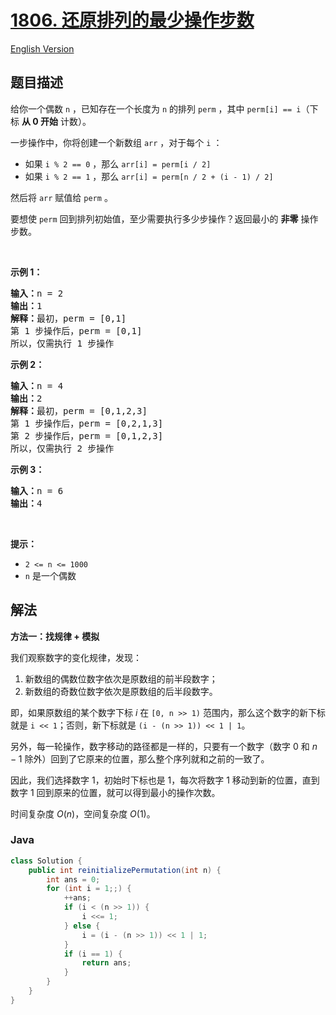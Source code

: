 # [1806. 还原排列的最少操作步数](https://leetcode.cn/problems/minimum-number-of-operations-to-reinitialize-a-permutation)

[English Version](/solution/1800-1899/1806.Minimum%20Number%20of%20Operations%20to%20Reinitialize%20a%20Permutation/README_EN.md)

## 题目描述

<!-- 这里写题目描述 -->

<p>给你一个偶数 <code>n</code>​​​​​​ ，已知存在一个长度为 <code>n</code> 的排列 <code>perm</code> ，其中 <code>perm[i] == i</code>​（下标 <strong>从 0 开始</strong> 计数）。</p>

<p>一步操作中，你将创建一个新数组 <code>arr</code> ，对于每个 <code>i</code> ：</p>

<ul>
	<li>如果 <code>i % 2 == 0</code> ，那么 <code>arr[i] = perm[i / 2]</code></li>
	<li>如果 <code>i % 2 == 1</code> ，那么 <code>arr[i] = perm[n / 2 + (i - 1) / 2]</code></li>
</ul>

<p>然后将 <code>arr</code>​​ 赋值​​给 <code>perm</code> 。</p>

<p>要想使 <code>perm</code> 回到排列初始值，至少需要执行多少步操作？返回最小的 <strong>非零</strong> 操作步数。</p>

<p> </p>

<p><strong>示例 1：</strong></p>

<pre>
<strong>输入：</strong>n = 2
<strong>输出：</strong>1
<strong>解释：</strong>最初，perm = [0,1]
第 1 步操作后，perm = [0,1]
所以，仅需执行 1 步操作</pre>

<p><strong>示例 2：</strong></p>

<pre>
<strong>输入：</strong>n = 4
<strong>输出：</strong>2
<strong>解释：</strong>最初，perm = [0,1,2,3]
第 1 步操作后，perm = [0,2,1,3]
第 2 步操作后，perm = [0,1,2,3]
所以，仅需执行 2 步操作</pre>

<p><strong>示例 3：</strong></p>

<pre>
<strong>输入：</strong>n = 6
<strong>输出：</strong>4
</pre>

<p> </p>

<p><strong>提示：</strong></p>

<ul>
	<li><code>2 <= n <= 1000</code></li>
	<li><code>n</code>​​​​​​ 是一个偶数</li>
</ul>

## 解法

**方法一：找规律 + 模拟**

我们观察数字的变化规律，发现：

1. 新数组的偶数位数字依次是原数组的前半段数字；
1. 新数组的奇数位数字依次是原数组的后半段数字。

即，如果原数组的某个数字下标 $i$ 在 `[0, n >> 1)` 范围内，那么这个数字的新下标就是 `i << 1`；否则，新下标就是 `(i - (n >> 1)) << 1 | 1`。

另外，每一轮操作，数字移动的路径都是一样的，只要有一个数字（数字 $0$ 和 $n-1$ 除外）回到了它原来的位置，那么整个序列就和之前的一致了。

因此，我们选择数字 $1$，初始时下标也是 $1$，每次将数字 $1$ 移动到新的位置，直到数字 $1$ 回到原来的位置，就可以得到最小的操作次数。

时间复杂度 $O(n)$，空间复杂度 $O(1)$。

### **Java**

```java
class Solution {
    public int reinitializePermutation(int n) {
        int ans = 0;
        for (int i = 1;;) {
            ++ans;
            if (i < (n >> 1)) {
                i <<= 1;
            } else {
                i = (i - (n >> 1)) << 1 | 1;
            }
            if (i == 1) {
                return ans;
            }
        }
    }
}
```
